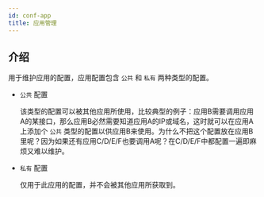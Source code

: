 ```yaml
---
id: conf-app
title: 应用管理
---
```


## 介绍

用于维护应用的配置，应用配置包含 `公共` 和 `私有` 两种类型的配置。

- `公共` 配置

  该类型的配置可以被其他应用所使用，比较典型的例子：应用B需要调用应用A的某接口，那么应用B必然需要知道应用A的IP或域名，这时就可以在应用A上添加个 `公共` 类型的配置以供应用B来使用。为什么不把这个配置放在应用B里呢？因为如果还有应用C/D/E/F也要调用A呢？在C/D/E/F中都配置一遍即麻烦又难以维护。

- `私有` 配置

  仅用于此应用的配置，并不会被其他应用所获取到。

